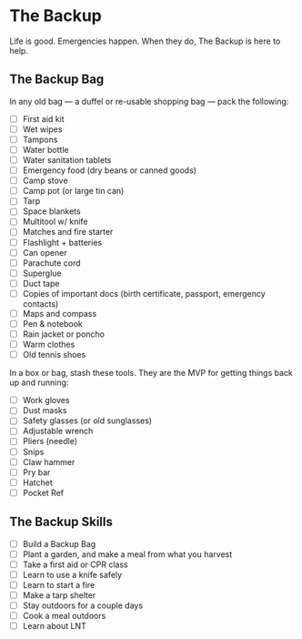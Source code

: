 # The Backup

Life is good. Emergencies happen. When they do, The Backup is here to help.

## The Backup Bag

In any old bag — a duffel or re-usable shopping bag — pack the following:

- [ ] First aid kit
- [ ] Wet wipes
- [ ] Tampons
- [ ] Water bottle
- [ ] Water sanitation tablets
- [ ] Emergency food (dry beans or canned goods)
- [ ] Camp stove
- [ ] Camp pot (or large tin can)
- [ ] Tarp
- [ ] Space blankets
- [ ] Multitool w/ knife
- [ ] Matches and fire starter
- [ ] Flashlight + batteries
- [ ] Can opener
- [ ] Parachute cord
- [ ] Superglue
- [ ] Duct tape
- [ ] Copies of important docs (birth certificate, passport, emergency contacts)
- [ ] Maps and compass
- [ ] Pen & notebook
- [ ] Rain jacket or poncho
- [ ] Warm clothes
- [ ] Old tennis shoes

In a box or bag, stash these tools. They are the MVP for getting things back up and running:

- [ ] Work gloves
- [ ] Dust masks
- [ ] Safety glasses (or old sunglasses)
- [ ] Adjustable wrench
- [ ] Pliers (needle)
- [ ] Snips
- [ ] Claw hammer
- [ ] Pry bar
- [ ] Hatchet
- [ ] Pocket Ref

## The Backup Skills

- [ ] Build a Backup Bag
- [ ] Plant a garden, and make a meal from what you harvest
- [ ] Take a first aid or CPR class
- [ ] Learn to use a knife safely
- [ ] Learn to start a fire
- [ ] Make a tarp shelter
- [ ] Stay outdoors for a couple days
- [ ] Cook a meal outdoors
- [ ] Learn about LNT
